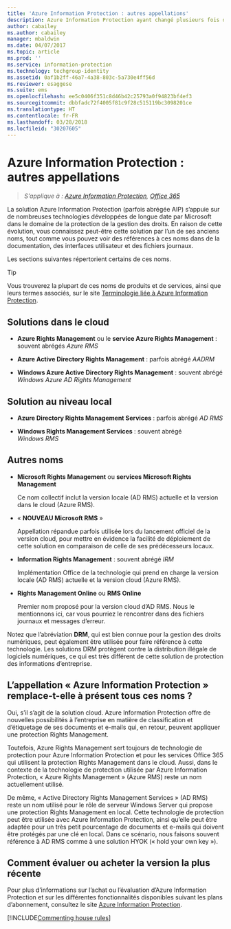 ```yaml
---
title: 'Azure Information Protection : autres appellations'
description: Azure Information Protection ayant changé plusieurs fois d’appellation, il est possible que vous le connaissiez sous un autre nom.
author: cabailey
ms.author: cabailey
manager: mbaldwin
ms.date: 04/07/2017
ms.topic: article
ms.prod: ''
ms.service: information-protection
ms.technology: techgroup-identity
ms.assetid: 0af1b2ff-46a7-4a38-803c-5a730e4ff56d
ms.reviewer: esaggese
ms.suite: ems
ms.openlocfilehash: ee5c0406f351c8d46b42c25793a0f94823bf4ef3
ms.sourcegitcommit: dbbfadc72f4005f81c9f28c515119bc3098201ce
ms.translationtype: HT
ms.contentlocale: fr-FR
ms.lasthandoff: 03/28/2018
ms.locfileid: "30207605"
---
```

# <a name="azure-information-protection---also-known-as-"></a>Azure Information Protection : autres appellations

>*S’applique à : [Azure Information Protection](https://azure.microsoft.com/pricing/details/information-protection), [Office 365](http://download.microsoft.com/download/E/C/F/ECF42E71-4EC0-48FF-AA00-577AC14D5B5C/Azure_Information_Protection_licensing_datasheet_EN-US.pdf)*

La solution Azure Information Protection (parfois abrégée AIP) s’appuie sur de nombreuses technologies développées de longue date par Microsoft dans le domaine de la protection de la gestion des droits. En raison de cette évolution, vous connaissez peut-être cette solution par l’un de ses anciens noms, tout comme vous pouvez voir des références à ces noms dans de la documentation, des interfaces utilisateur et des fichiers journaux. 

Les sections suivantes répertorient certains de ces noms.

> [!TIP]
> Vous trouverez la plupart de ces noms de produits et de services, ainsi que leurs termes associés, sur le site [Terminologie liée à Azure Information Protection](../get-started/terminology.md).

## <a name="cloud-based-solutions"></a>Solutions dans le cloud

- **Azure Rights Management** ou le **service Azure Rights Management** : souvent abrégés *Azure RMS*

- **Azure Active Directory Rights Management** : parfois abrégé *AADRM*

- **Windows Azure Active Directory Rights Management** : souvent abrégé *Windows Azure AD Rights Management*

## <a name="on-premises-solutions"></a>Solution au niveau local

- **Azure Directory Rights Management Services** : parfois abrégé *AD RMS*

- **Windows Rights Management Services** : souvent abrégé *Windows RMS*

## <a name="other-names"></a>Autres noms

- **Microsoft Rights Management** ou **services Microsoft Rights Management**
    
    Ce nom collectif inclut la version locale (AD RMS) actuelle et la version dans le cloud (Azure RMS).

- « **NOUVEAU Microsoft RMS** »
    
    Appellation répandue parfois utilisée lors du lancement officiel de la version cloud, pour mettre en évidence la facilité de déploiement de cette solution en comparaison de celle de ses prédécesseurs locaux.

- **Information Rights Management** : souvent abrégé *IRM*
    
    Implémentation Office de la technologie qui prend en charge la version locale (AD RMS) actuelle et la version cloud (Azure RMS). 

- **Rights Management Online** ou **RMS Online**
    
    Premier nom proposé pour la version cloud d’AD RMS. Nous le mentionnons ici, car vous pourriez le rencontrer dans des fichiers journaux et messages d’erreur.

Notez que l’abréviation **DRM**, qui est bien connue pour la gestion des droits numériques, peut également être utilisée pour faire référence à cette technologie. Les solutions DRM protègent contre la distribution illégale de logiciels numériques, ce qui est très différent de cette solution de protection des informations d’entreprise. 

## <a name="does-azure-information-protection-now-replace-all-these-names"></a>L’appellation « Azure Information Protection » remplace-t-elle à présent tous ces noms ?

Oui, s’il s’agit de la solution cloud. Azure Information Protection offre de nouvelles possibilités à l’entreprise en matière de classification et d’étiquetage de ses documents et e-mails qui, en retour, peuvent appliquer une protection Rights Management. 

Toutefois, Azure Rights Management sert toujours de technologie de protection pour Azure Information Protection et pour les services Office 365 qui utilisent la protection Rights Management dans le cloud. Aussi, dans le contexte de la technologie de protection utilisée par Azure Information Protection, « Azure Rights Management » (Azure RMS) reste un nom actuellement utilisé.

De même, « Active Directory Rights Management Services » (AD RMS) reste un nom utilisé pour le rôle de serveur Windows Server qui propose une protection Rights Management en local. Cette technologie de protection peut être utilisée avec Azure Information Protection, ainsi qu’elle peut être adaptée pour un très petit pourcentage de documents et e-mails qui doivent être protégés par une clé en local. Dans ce scénario, nous faisons souvent référence à AD RMS comme à une solution HYOK (« hold your own key »).

## <a name="how-to-evaluate-or-purchase-the-latest-version"></a>Comment évaluer ou acheter la version la plus récente

Pour plus d’informations sur l’achat ou l’évaluation d’Azure Information Protection et sur les différentes fonctionnalités disponibles suivant les plans d’abonnement, consultez le site [Azure Information Protection](https://www.microsoft.com/cloud-platform/azure-information-protection).

[!INCLUDE[Commenting house rules](../includes/houserules.md)]